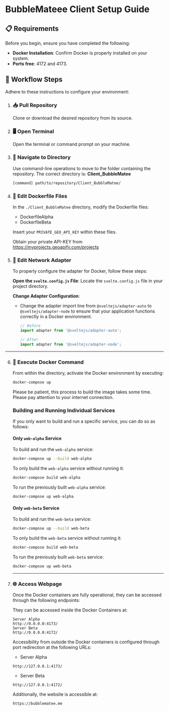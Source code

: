 # **BubbleMateee Client Setup Guide**

## 📋 **Requirements**

Before you begin, ensure you have completed the following:

- **Docker Installation**: Confirm Docker is properly installed on your system.
- **Ports free**: 4172 and 4173.

## 🚀 **Workflow Steps**

Adhere to these instructions to configure your environment:

1. ### 📥 **Pull Repository**

   Clone or download the desired repository from its source.

2. ### 🖥️ **Open Terminal**

   Open the terminal or command prompt on your machine.

3. ### 📂 **Navigate to Directory**

   Use command-line operations to move to the folder containing the repository. The correct directory is: **Client_BubbleMatee**

   ```bash
   [command] path/to/repository/Client_BubbleMatee/
   ```

4. ### 🐳 **Edit Dockerfile Files**

   In the `./Client_BubbleMatee` directory, modify the Dockerfile files:

   - DockerfileAlpha
   - DockerfileBeta

   Insert your `PRIVATE_GEO_API_KEY` within these files.

   Obtain your private API-KEY from <https://myprojects.geoapify.com/projects>

5. ### 🧬 **Edit Network Adapter**

   To properly configure the adapter for Docker, follow these steps:

   **Open the `svelte.config.js` File**: Locate the `svelte.config.js` file in your project directory.

   **Change Adapter Configuration**:

   - Change the adapter import line from `@sveltejs/adapter-auto` to `@sveltejs/adapter-node` to ensure that your application functions correctly in a Docker environment.

     ```javascript
     // Before
     import adapter from '@sveltejs/adapter-auto';

     // After
     import adapter from '@sveltejs/adapter-node';
     ```

---

6. ### 🐳 **Execute Docker Command**

   From within the directory, activate the Docker environment by executing:

   ```bash
   docker-compose up
   ```

   Please be patient, this process to build the image takes some time.
   Please pay attention to your internet connection.

   ### Building and Running Individual Services
   
   If you only want to build and run a specific service, you can do so as follows:
   
   #### Only `web-alpha` Service
   
   To build and run the `web-alpha` service:
   
   ```bash
   docker-compose up --build web-alpha
   ```
   
   To only build the `web-alpha` service without running it:
   
   ```bash
   docker-compose build web-alpha
   ```
   
   To run the previously built `web-alpha` service:
   
   ```bash
   docker-compose up web-alpha
   ```
   
   #### Only `web-beta` Service
   
   To build and run the `web-beta` service:
   
   ```bash
   docker-compose up --build web-beta
   ```
   
   To only build the `web-beta` service without running it:
   
   ```bash
   docker-compose build web-beta
   ```
   
   To run the previously built `web-beta` service:
   
   ```bash
   docker-compose up web-beta
   ```
   
   ---

7. ### 🌐 **Access Webpage**

   Once the Docker containers are fully operational, they can be accessed through the following endpoints:

   They can be accessed inside the Docker Containers at:

   ```
   Server Alpha
   http://0.0.0.0:4173/
   Server Beta
   http://0.0.0.0:4172/
   ```

   Accessibility from outside the Docker containers is configured through port redirection at the following URLs:

   - Server Alpha

   ```
   http://127.0.0.1:4173/
   ```

   - Server Beta

   ```
   http://127.0.0.1:4172/
   ```

   Additionally, the website is accessible at:

   ```
   https://bubblematee.me
   ```
